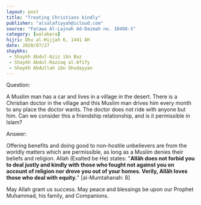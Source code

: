 ```yaml
---
layout: post
title: "Treating Christians kindly"
publisher: "alsalafiyyah@icloud.com"
source: "Fatawa Al-Lajnah Ad-Daimah no. 10498-3"
category: [walabara]
hijri: Dhu al-Hijjah 6, 1441 AH
date: 2020/07/27
shaykhs: 
 - Shaykh Abdul-Aziz ibn Baz
 - Shaykh Abdul-Razzaq al-Afify
 - Shaykh Abdullah ibn Ghudayyan
---
```


Question: 

A Muslim man has a car and lives in a village in the desert. There is a Christian doctor in the village and this Muslim man drives him every month to any place the doctor wants. The doctor does not ride with anyone but him. Can we consider this a friendship relationship, and is it permissible in Islam?

Answer:

Offering benefits and doing good to non-hostile unbelievers are from the worldly matters which are permissible, as long as a Muslim denies their beliefs and religion. Allah (Exalted be He) states: "**Allâh does not forbid you to deal justly and kindly with those who fought not against you on account of religion nor drove you out of your homes. Verily, Allâh loves those who deal with equity.**" [al-Mumtahanah: 8]

May Allah grant us success. May peace and blessings be upon our Prophet Muhammad, his family, and Companions.

